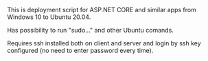 This is deployment script for ASP.NET CORE and similar apps from Windows 10 to Ubuntu 20.04. 

Has possibility to run "sudo..." and other Ubuntu comands.

Requires ssh installed both on client and server and login by ssh key configured (no need to enter password every time).

